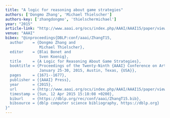 ```yaml
---
title: "A logic for reasoning about game strategies"
authors: ['Dongmo Zhang', 'Michael Thielscher']
authors-key: ['zhangdongmo', 'thielschermichael']
year: "2015"
article-link: "http://www.aaai.org/ocs/index.php/AAAI/AAAI15/paper/view/9822"
venue: "AAAI"
bibex: "@inproceedings{DBLP:conf/aaai/ZhangT15,
  author    = {Dongmo Zhang and
               Michael Thielscher},
  editor    = {Blai Bonet and
               Sven Koenig},
  title     = {A Logic for Reasoning About Game Strategies},
  booktitle = {Proceedings of the Twenty-Ninth {AAAI} Conference on Artificial Intelligence,
               January 25-30, 2015, Austin, Texas, {USA}},
  pages     = {1671--1677},
  publisher = {{AAAI} Press},
  year      = {2015},
  url       = {http://www.aaai.org/ocs/index.php/AAAI/AAAI15/paper/view/9822},
  timestamp = {Sun, 12 Apr 2015 15:18:08 +0200},
  biburl    = {https://dblp.org/rec/conf/aaai/ZhangT15.bib},
  bibsource = {dblp computer science bibliography, https://dblp.org}
}"
---
```

